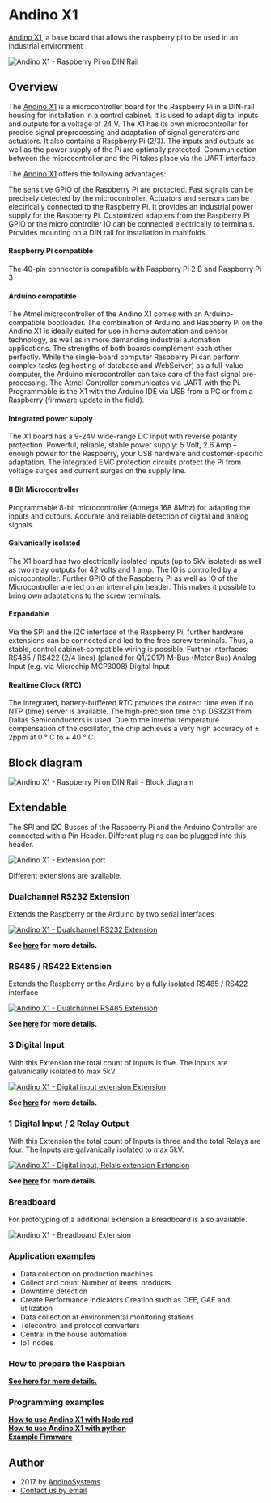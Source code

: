 Andino X1
==========

[Andino X1][1], a base board that allows the raspberry pi to be used in an industrial environment

![Andino X1 - Raspberry Pi on DIN Rail](https://andino.systems/wp-content/uploads/industrielle-raspberry-pi-erweiterung-andino-x1-small.png)

## Overview

The [Andino X1][1] is a microcontroller board for the Raspberry Pi in a DIN-rail housing for installation in a control cabinet. It is used to adapt digital inputs and outputs for a voltage of 24 V. The X1 has its own microcontroller for precise signal preprocessing and adaptation of signal generators and actuators. It also contains a Raspberry Pi (2/3). The inputs and outputs as well as the power supply of the Pi are optimally protected. Communication between the microcontroller and the Pi takes place via the UART interface.

The [Andino X1][1] offers the following advantages:

The sensitive GPIO of the Raspberry Pi are protected. Fast signals can be precisely detected by the microcontroller. Actuators and sensors can be electrically connected to the Raspberry Pi. It provides an industrial power supply for the Raspberry Pi. Customized adapters from the Raspberry Pi GPIO or the micro controller IO can be connected electrically to terminals. Provides mounting on a DIN rail for installation in manifolds.

#### Raspberry Pi compatible 
The 40-pin connector is compatible with Raspberry Pi 2 B and Raspberry Pi 3

#### Arduino compatible 
The Atmel microcontroller of the Andino X1 comes with an Arduino-compatible bootloader. The combination of Arduino and Raspberry Pi on the Andino X1 is ideally suited for use in home automation and sensor technology, as well as in more demanding industrial automation applications. The strengths of both boards complement each other perfectly. While the single-board computer Raspberry Pi can perform complex tasks (eg hosting of database and WebServer) as a full-value computer, the Arduino microcontroller can take care of the fast signal pre-processing. The Atmel Controller communicates via UART with the Pi. Programmable is the X1 with the Arduino IDE via USB from a PC or from a Raspberry (firmware update in the field).

#### Integrated power supply 
The X1 board has a 9-24V wide-range DC input with reverse polarity protection. Powerful, reliable, stable power supply: 5 Volt, 2.6 Amp – enough power for the Raspberry, your USB hardware and customer-specific adaptation. The integrated EMC protection circuits protect the Pi from voltage surges and current surges on the supply line.

#### 8 Bit Microcontroller 
Programmable 8-bit microcontroller (Atmega 168 8Mhz) for adapting the inputs and outputs. Accurate and reliable detection of digital and analog signals.

#### Galvanically isolated 
The X1 board has two electrically isolated inputs (up to 5kV isolated) as well as two relay outputs for 42 volts and 1 amp. The IO is controlled by a microcontroller. Further GPIO of the Raspberry Pi as well as IO of the Microcontroller are led on an internal pin header. This makes it possible to bring own adaptations to the screw terminals.

#### Expandable
Via the SPI and the I2C interface of the Raspberry Pi, further hardware extensions can be connected and led to the free screw terminals. Thus, a stable, control cabinet-compatible wiring is possible. Further Interfaces: RS485 / RS422 (2/4 lines) (planed for Q1/2017) M-Bus (Meter Bus) Analog Input (e.g. via Microchip MCP3008) Digital Input

#### Realtime Clock (RTC)
The integrated, battery-buffered RTC provides the correct time even if no NTP (time) server is available. The high-precision time chip DS3231 from Dallas Semiconductors is used. Due to the internal temperature compensation of the oscillator, the chip achieves a very high accuracy of ± 2ppm at 0 ° C to + 40 ° C.

## Block diagram
![Andino X1 - Raspberry Pi on DIN Rail - Block diagram](https://andino.systems/wp-content/uploads/Block.png)

## Extendable
The SPI and I2C Busses of the Raspberry Pi and the Arduino Controller are connected with a Pin Header.
Different plugins can be plugged into this header.

![Andino X1 - Extension port](https://andino.systems/wp-content/uploads/Extension-Pinout-300x293.png)

Different extensions are available.

### Dualchannel RS232 Extension
Extends the Raspberry or the Arduino by two serial interfaces 

[![Andino X1 - Dualchannel RS232 Extension](https://andino.systems/wp-content/uploads/rs232-extension-small-300x205.png)](https://github.com/andino-systems/Andino-X1/tree/master/doc/RS232)

**See [here](https://github.com/andino-systems/Andino-X1/tree/master/doc/RS232) for more details.**

### RS485 / RS422 Extension
Extends the Raspberry or the Arduino by a fully isolated RS485 / RS422 interface

[![Andino X1 - Dualchannel RS485 Extension](https://andino.systems/wp-content/uploads/rs485-extension-small-300x235.png)](https://github.com/andino-systems/Andino-X1/tree/master/doc/RS485)

**See [here](https://github.com/andino-systems/Andino-X1/tree/master/doc/RS485) for more details.**

### 3 Digital Input
With this Extension the total count of Inputs is five. The Inputs are galvanically isolated to max 5kV.

[![Andino X1 - Digital input extension Extension](https://andino.systems/wp-content/uploads/3in-extension-small-300x211.png)](https://github.com/andino-systems/Andino-X1/tree/master/doc/3DI)

**See [here](https://github.com/andino-systems/Andino-X1/tree/master/doc/3DI) for more details.**

### 1 Digital Input / 2 Relay Output
With this Extension the total count of Inputs is three and the total Relays are four. The Inputs are galvanically isolated to max 5kV.

[![Andino X1 - Digital input, Relais extension Extension](https://andino.systems/wp-content/uploads/1in2out-extension-small-300x209.png)](https://github.com/andino-systems/Andino-X1/tree/master/doc/1DI2DO)

**See [here](https://github.com/andino-systems/Andino-X1/tree/master/doc/1DI2DO) for more details.**

### Breadboard
For prototyping of a additional extension a Breadboard is also available.

![Andino X1 - Breadboard Extension](https://andino.systems/wp-content/uploads/breadboard-extension-small-300x232.png)

### Application examples
* Data collection on production machines
* Collect and count Number of items, products
* Downtime detection
* Create Performance indicators Creation such as OEE, GAE and utilization
* Data collection at environmental monitoring stations
* Telecontrol and protocol converters
* Central in the house automation
* IoT nodes

### How to prepare the Raspbian
**[See here for more details.][3]**

### Programming examples

**[How to use Andino X1 with Node red](https://github.com/andino-systems/Andino-X1/tree/master/src/node-red-contrib-andinox1)**   
**[How to use Andino X1 with python](https://github.com/andino-systems/Andino-X1/tree/master/src/python)**   
**[Example Firmware](https://github.com/andino-systems/Andino-X1/tree/master/src/firmware/counting)**   


Author
-----

* 2017 by [AndinoSystems][2]
* [Contact us by email](mailto:info@andino.systems)

[1]:https://andino.systems/andino-x1/
[2]:https://github.com/andino-systems/Andino-X1
[3]:https://github.com/andino-systems/Andino-X1/tree/master/doc/BaseBoard

